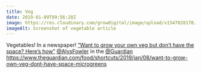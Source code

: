 ```yaml
---
title: Veg
date: 2019-01-09T09:56:28Z
image: https://res.cloudinary.com/growdigital/image/upload/v1547028170/alys-190109.png
imageAlt: Screenshot of vegetable article
---
```


Vegetables! In a newspaper! [“Want to grow your own veg but don’t have the space? Here’s how”](https://www.theguardian.com/food/shortcuts/2019/jan/08/want-to-grow-own-veg-dont-have-space-microgreens) [@AlysFowler](https://twitter.com/@AlysFowler) in the [@Guardian](https://twitter.com/@guardian) <https://www.theguardian.com/food/shortcuts/2019/jan/08/want-to-grow-own-veg-dont-have-space-microgreens>
